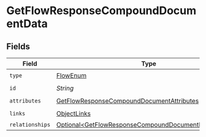 # GetFlowResponseCompoundDocumentData


## Fields

| Field                                                                                                                              | Type                                                                                                                               | Required                                                                                                                           | Description                                                                                                                        |
| ---------------------------------------------------------------------------------------------------------------------------------- | ---------------------------------------------------------------------------------------------------------------------------------- | ---------------------------------------------------------------------------------------------------------------------------------- | ---------------------------------------------------------------------------------------------------------------------------------- |
| `type`                                                                                                                             | [FlowEnum](../../models/components/FlowEnum.md)                                                                                    | :heavy_check_mark:                                                                                                                 | N/A                                                                                                                                |
| `id`                                                                                                                               | *String*                                                                                                                           | :heavy_check_mark:                                                                                                                 | N/A                                                                                                                                |
| `attributes`                                                                                                                       | [GetFlowResponseCompoundDocumentAttributes](../../models/components/GetFlowResponseCompoundDocumentAttributes.md)                  | :heavy_check_mark:                                                                                                                 | N/A                                                                                                                                |
| `links`                                                                                                                            | [ObjectLinks](../../models/components/ObjectLinks.md)                                                                              | :heavy_check_mark:                                                                                                                 | N/A                                                                                                                                |
| `relationships`                                                                                                                    | [Optional\<GetFlowResponseCompoundDocumentRelationships>](../../models/components/GetFlowResponseCompoundDocumentRelationships.md) | :heavy_minus_sign:                                                                                                                 | N/A                                                                                                                                |